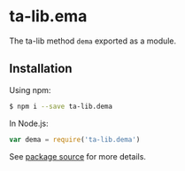 # ta-lib.ema

The ta-lib method `dema` exported as a module.

## Installation

Using npm:
```bash
$ npm i --save ta-lib.dema
```

In Node.js:
```js
var dema = require('ta-lib.dema')
```

See [package source](https://github.com/WaiSiuKei/ta-lib/tree/master/ta-lib.dema) for more details.
